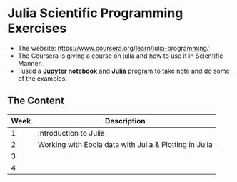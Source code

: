 # Julia Scientific Programming Exercises
- The website: https://www.coursera.org/learn/julia-programming/
- The Coursera is giving a course on julia and how to use it in Scientific Manner.
- I used a **Jupyter notebook** and **Julia** program to take note and do some of the examples.

## The Content
| Week | Description |
| ---- | ----------- |
| 1 | Introduction to Julia |
| 2 | Working with Ebola data with Julia & Plotting in Julia |
| 3 | |
| 4 | |